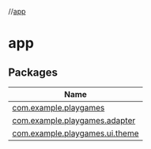 //[app](index.md)

# app

## Packages

| Name |
|---|
| [com.example.playgames](app/com.example.playgames/index.md) |
| [com.example.playgames.adapter](app/com.example.playgames.adapter/index.md) |
| [com.example.playgames.ui.theme](app/com.example.playgames.ui.theme/index.md) |
